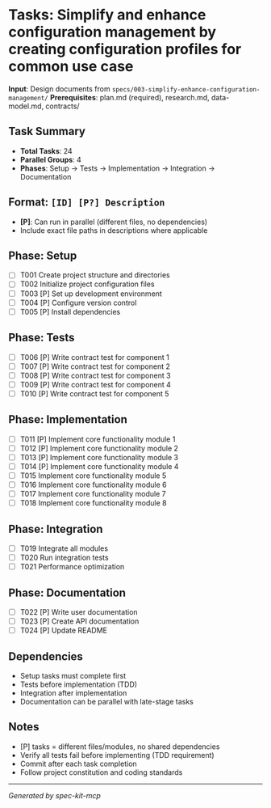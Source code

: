 # Tasks: Simplify and enhance configuration management by creating configuration profiles for common use case

**Input**: Design documents from `specs/003-simplify-enhance-configuration-management/`
**Prerequisites**: plan.md (required), research.md, data-model.md, contracts/

## Task Summary

- **Total Tasks**: 24
- **Parallel Groups**: 4
- **Phases**: Setup → Tests → Implementation → Integration → Documentation

## Format: `[ID] [P?] Description`

- **[P]**: Can run in parallel (different files, no dependencies)
- Include exact file paths in descriptions where applicable


## Phase: Setup

- [ ] T001 Create project structure and directories
- [ ] T002 Initialize project configuration files
- [ ] T003 [P] Set up development environment
- [ ] T004 [P] Configure version control
- [ ] T005 [P] Install dependencies

## Phase: Tests

- [ ] T006 [P] Write contract test for component 1
- [ ] T007 [P] Write contract test for component 2
- [ ] T008 [P] Write contract test for component 3
- [ ] T009 [P] Write contract test for component 4
- [ ] T010 [P] Write contract test for component 5

## Phase: Implementation

- [ ] T011 [P] Implement core functionality module 1
- [ ] T012 [P] Implement core functionality module 2
- [ ] T013 [P] Implement core functionality module 3
- [ ] T014 [P] Implement core functionality module 4
- [ ] T015 Implement core functionality module 5
- [ ] T016 Implement core functionality module 6
- [ ] T017 Implement core functionality module 7
- [ ] T018 Implement core functionality module 8

## Phase: Integration

- [ ] T019 Integrate all modules
- [ ] T020 Run integration tests
- [ ] T021 Performance optimization

## Phase: Documentation

- [ ] T022 [P] Write user documentation
- [ ] T023 [P] Create API documentation
- [ ] T024 [P] Update README

## Dependencies

- Setup tasks must complete first
- Tests before implementation (TDD)
- Integration after implementation
- Documentation can be parallel with late-stage tasks

## Notes

- [P] tasks = different files/modules, no shared dependencies
- Verify all tests fail before implementing (TDD requirement)
- Commit after each task completion
- Follow project constitution and coding standards

---
*Generated by spec-kit-mcp*
